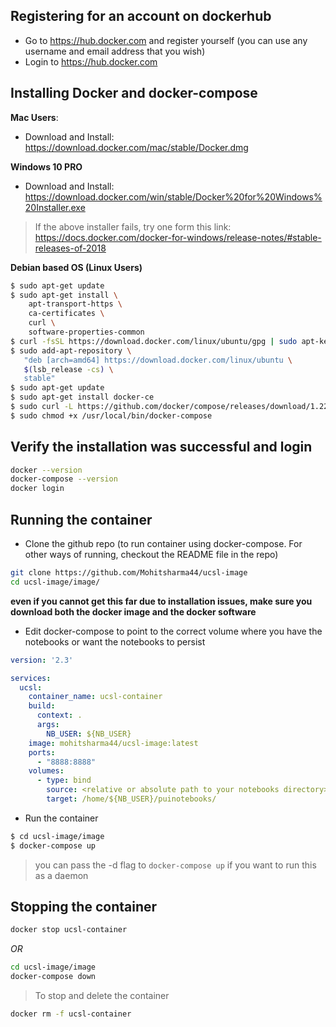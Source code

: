 ## Registering for an account on dockerhub
- Go to https://hub.docker.com and register yourself (you can use any username and email address that you wish)
- Login to https://hub.docker.com

## Installing Docker and docker-compose
**Mac Users**:
- Download and Install: https://download.docker.com/mac/stable/Docker.dmg

**Windows 10 PRO**
- Download and Install: https://download.docker.com/win/stable/Docker%20for%20Windows%20Installer.exe
> If the above installer fails, try one form this link: https://docs.docker.com/docker-for-windows/release-notes/#stable-releases-of-2018

**Debian based OS (Linux Users)**
``` bash
$ sudo apt-get update
$ sudo apt-get install \
    apt-transport-https \
    ca-certificates \
    curl \
    software-properties-common
$ curl -fsSL https://download.docker.com/linux/ubuntu/gpg | sudo apt-key add -
$ sudo add-apt-repository \
   "deb [arch=amd64] https://download.docker.com/linux/ubuntu \
   $(lsb_release -cs) \
   stable"
$ sudo apt-get update
$ sudo apt-get install docker-ce
$ sudo curl -L https://github.com/docker/compose/releases/download/1.22.0/docker-compose-$(uname -s)-$(uname -m) -o /usr/local/bin/docker-compose
$ sudo chmod +x /usr/local/bin/docker-compose
```

## Verify the installation was successful and login
``` bash
docker --version
docker-compose --version
docker login
```

## Running the container
- Clone the github repo (to run container using docker-compose. For other ways of running, checkout the README file in the repo)
``` bash
git clone https://github.com/Mohitsharma44/ucsl-image
cd ucsl-image/image/
```

**even if you cannot get this far due to installation issues, make sure you download both the docker image and the docker software**

- Edit docker-compose to point to the correct volume where you have the notebooks or want the notebooks to persist
``` yaml
version: '2.3'

services:
  ucsl:
    container_name: ucsl-container
    build:
      context: .
      args:
        NB_USER: ${NB_USER}
    image: mohitsharma44/ucsl-image:latest
    ports:
      - "8888:8888"
    volumes:
      - type: bind
        source: <relative or absolute path to your notebooks directory>
        target: /home/${NB_USER}/puinotebooks/
```
- Run the container
``` bash
$ cd ucsl-image/image
$ docker-compose up
```
> you can pass the -d flag to `docker-compose up` if you want to run this as a daemon

## Stopping the container
``` bash
docker stop ucsl-container
```
*OR*
``` bash
cd ucsl-image/image
docker-compose down
```
> To stop and delete the container
``` bash
docker rm -f ucsl-container
```
